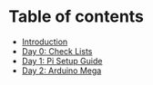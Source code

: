 # Table of contents

* [Introduction](README.md)
* [Day 0: Check Lists](day-0-check-lists.md)
* [Day 1: Pi Setup Guide](day-1-pi-setup-guide.md)
* [Day 2: Arduino Mega](day-2-arduino-mega.md)
